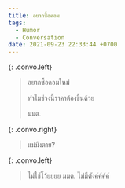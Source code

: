 ```yaml
---
title: อยากซื้อคอม
tags:
  - Humor
  - Conversation
date: 2021-09-23 22:33:44 +0700
---
```


{: .convo.left}
> อยากซื้อคอมใหม่
>
> ทำไมช่วงนี้ราคาต้องขึ้นด้วย
>
> มมต.

{: .convo.right}
> แม่มึงตาย?

{: .convo.left}

> ไม่ใช่โว้ยยยย มมต. ไม่มีตังค์ค์ค์ค์